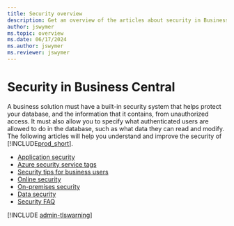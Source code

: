 ```yaml
---
title: Security overview
description: Get an overview of the articles about security in Business Central, so that you can configure your solution.
author: jswymer
ms.topic: overview
ms.date: 06/17/2024
ms.author: jswymer
ms.reviewer: jswymer
---
```


# Security in Business Central

A business solution must have a built-in security system that helps protect your database, and the information that it contains, from unauthorized access. It must also allow you to specify what authenticated users are allowed to do in the database, such as what data they can read and modify. The following articles will help you understand and improve the security of [!INCLUDE[prod_short](../developer/includes/prod_short.md)].

- [Application security](security-application.md)  
- [Azure security service tags](security-service-tags.md)  
- [Security tips for business users](security-users.md)  
- [Online security](security-online.md)  
- [On-premises security](security-onpremises.md)  
- [Data security](data-security.md)
- [Security FAQ](security/security-faq.md)

[!INCLUDE [admin-tlswarning](../developer/includes/admin-tlswarning.md)]
